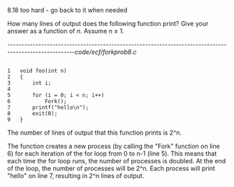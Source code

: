 8.18 too hard -  go back to it when needed

How many lines of output does the following function print? Give your answer as a function of _n._ Assume n ≥ 1.

------------------------------------------------------------------------------------------------------_code/ecf/forkprob8.c_

```

1	void foo(int n)
2	{
3		int i;
4	
5		for (i = 0; i < n; i++)
6			Fork();
7		printf("hello\n");
8		exit(0);
9	}
```
The number of lines of output that this function prints is 2^n.

The function creates a new process (by calling the "Fork" function on line 6) for each iteration of the for loop from 0 to n-1 (line 5). This means that each time the for loop runs, the number of processes is doubled. At the end of the loop, the number of processes will be 2^n. Each process will print "hello" on line 7, resulting in 2^n lines of output.
